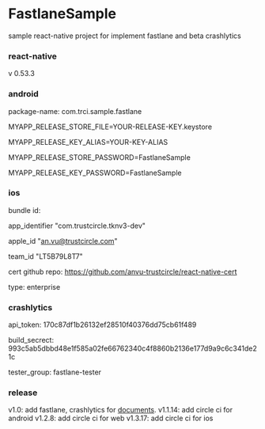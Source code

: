 # FastlaneSample

sample react-native project for implement fastlane and beta crashlytics

### react-native

v 0.53.3

### android

package-name: com.trci.sample.fastlane

MYAPP_RELEASE_STORE_FILE=YOUR-RELEASE-KEY.keystore

MYAPP_RELEASE_KEY_ALIAS=YOUR-KEY-ALIAS

MYAPP_RELEASE_STORE_PASSWORD=FastlaneSample

MYAPP_RELEASE_KEY_PASSWORD=FastlaneSample

### ios

bundle id:

app_identifier "com.trustcircle.tknv3-dev"

apple_id "an.vu@trustcircle.com"

team_id "LT5B79L8T7"

cert github repo: https://github.com/anvu-trustcircle/react-native-cert

type: enterprise

### crashlytics

api_token: 170c87df1b26132ef28510f40376dd75cb61f489

build_secrect: 993c5ab5dbbd48e1f585a02fe66762340c4f8860b2136e177d9a9c6c341de21c

tester_group: fastlane-tester

### release
v1.0: add fastlane, crashlytics for [documents](https://github.com/trustcircleglobal/documents/tree/master/technical/client/fastlane).
v1.1.14: add circle ci for android
v1.2.8: add circle ci for web
v1.3.17: add circle ci for ios